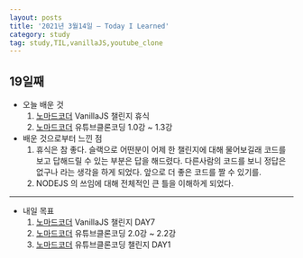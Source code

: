 ```yaml
---
layout: posts
title: '2021년 3월14일 — Today I Learned'
category: study
tag: study,TIL,vanillaJS,youtube_clone
---
```


## 19일째

- 오늘 배운 것
  1. [노마드코더][1] VanillaJS 챌린지 휴식
  2. [노마드코더][1] 유튜브클론코딩 1.0강 ~ 1.3강
     <br>
- 배운 것으로부터 느낀 점
  1. 휴식은 참 좋다. 슬랙으로 어떤분이 어제 한 챌린지에 대해 물어보길래 코드를 보고 답해드릴 수 있는 부분은 답을 해드렸다. 다른사람의 코드를 보니 정답은 없구나 라는 생각을 하게 되었다.
     앞으로 더 좋은 코드를 짤 수 있기를.
  2. NODEJS 의 쓰임에 대해 전체적인 큰 틀을 이해하게 되었다.

---

- 내일 목표
  1. [노마드코더][1] VanillaJS 챌린지 DAY7
  2. [노마드코더][1] 유튜브클론코딩 2.0강 ~ 2.2강
  3. [노마드코더][1] 유튜브클론코딩 챌린지 DAY1

[1]: https://nomadcoders.co/ '노마드코더'

